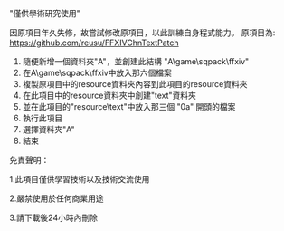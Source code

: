 "僅供學術研究使用"

因原項目年久失修，故嘗試修改原項目，以此訓練自身程式能力。
原項目為: https://github.com/reusu/FFXIVChnTextPatch

1. 隨便新增一個資料夾"A"，並創建此結構
"A\game\sqpack\ffxiv"
2. 在A\game\sqpack\ffxiv中放入那六個檔案
3. 複製原項目中的resource資料夾內容到此項目的resource資料夾
4. 在此項目中的resource資料夾中創建"text"資料夾
5. 並在此項目的"resource\text"中放入那三個 "0a" 開頭的檔案
6. 執行此項目
7. 選擇資料夾"A"
8. 結束


免責聲明：

1.此項目僅供學習技術以及技術交流使用

2.嚴禁使用於任何商業用途

3.請下載後24小時內刪除